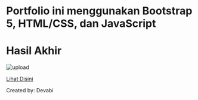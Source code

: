 Portfolio ini menggunakan Bootstrap 5, HTML/CSS, dan JavaScript
=============
Hasil Akhir 
=============
![upload](https://user-images.githubusercontent.com/107398642/188267899-0048c19a-f1d6-4613-967e-8ece40947e86.png)

<a href="https://63132cf880fe057a7d8f1f9a--cheery-zuccutto-243ee5.netlify.app/#home">Lihat Disini</a>

Created by: Devabi
